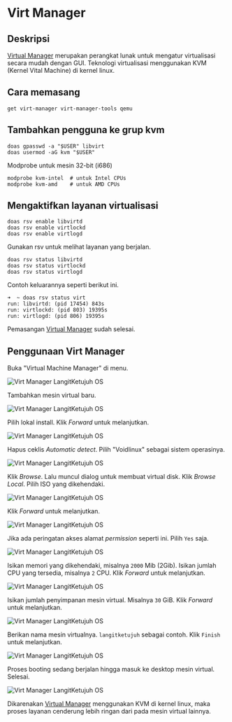 # Virt Manager

## Deskripsi

[Virtual Manager] merupakan perangkat lunak untuk mengatur virtualisasi secara mudah dengan GUI. Teknologi virtualisasi menggunakan KVM (Kernel Vital Machine) di kernel linux.

## Cara memasang

```
get virt-manager virt-manager-tools qemu
```

## Tambahkan pengguna ke grup kvm

```
doas gpasswd -a "$USER" libvirt
doas usermod -aG kvm "$USER"
```

Modprobe untuk mesin 32-bit (i686)

```
modprobe kvm-intel  # untuk Intel CPUs
modprobe kvm-amd    # untuk AMD CPUs
```

## Mengaktifkan layanan virtualisasi

```
doas rsv enable libvirtd
doas rsv enable virtlockd
doas rsv enable virtlogd
```

Gunakan rsv untuk melihat layanan yang berjalan.

```
doas rsv status libvirtd
doas rsv status virtlockd
doas rsv status virtlogd
```

Contoh keluarannya seperti berikut ini.

```
➜  ~ doas rsv status virt
run: libvirtd: (pid 17454) 843s
run: virtlockd: (pid 803) 19395s
run: virtlogd: (pid 806) 19395s
```

Pemasangan [Virtual Manager] sudah selesai.

## Penggunaan Virt Manager

Buka "Virtual Machine Manager" di menu.

![Virt Manager LangitKetujuh OS](../../media/image/virt-manager-langitketujuh-id-1.webp)

Tambahkan mesin virtual baru.

![Virt Manager LangitKetujuh OS](../../media/image/virt-manager-langitketujuh-id-2.webp)

Pilih lokal install. Klik _Forward_ untuk melanjutkan.

![Virt Manager LangitKetujuh OS](../../media/image/virt-manager-langitketujuh-id-3.webp)

Hapus ceklis _Automatic detect_. Pilih "Voidlinux" sebagai sistem operasinya.

![Virt Manager LangitKetujuh OS](../../media/image/virt-manager-langitketujuh-id-4.webp)

Klik _Browse_. Lalu muncul dialog untuk membuat virtual disk. Klik _Browse Local_. Pilih ISO yang dikehendaki.

![Virt Manager LangitKetujuh OS](../../media/image/virt-manager-langitketujuh-id-5.webp)

Klik _Forward_ untuk melanjutkan.

![Virt Manager LangitKetujuh OS](../../media/image/virt-manager-langitketujuh-id-6.webp)

Jika ada peringatan akses alamat _permission_ seperti ini. Pilih `Yes` saja.

![Virt Manager LangitKetujuh OS](../../media/image/virt-manager-langitketujuh-id-7.webp)

Isikan memori yang dikehendaki, misalnya `2000` Mib (2Gib). Isikan jumlah CPU yang tersedia, misalnya `2` CPU. Klik _Forward_ untuk melanjutkan.

![Virt Manager LangitKetujuh OS](../../media/image/virt-manager-langitketujuh-id-8.webp)

Isikan jumlah penyimpanan mesin virtual. Misalnya `30` GiB. Klik _Forward_ untuk melanjutkan.

![Virt Manager LangitKetujuh OS](../../media/image/virt-manager-langitketujuh-id-9.webp)

Berikan nama mesin virtualnya. `langitketujuh` sebagai contoh. Klik `Finish` untuk melanjutkan.

![Virt Manager LangitKetujuh OS](../../media/image/virt-manager-langitketujuh-id-10.webp)

Proses booting sedang berjalan hingga masuk ke desktop mesin virtual. Selesai.

![Virt Manager LangitKetujuh OS](../../media/image/virt-manager-langitketujuh-id-11.webp)

Dikarenakan [Virtual Manager] menggunakan KVM di kernel linux, maka proses layanan cenderung lebih ringan dari pada mesin virtual lainnya.

[Virtual Manager]:https://virt-manager.org/

